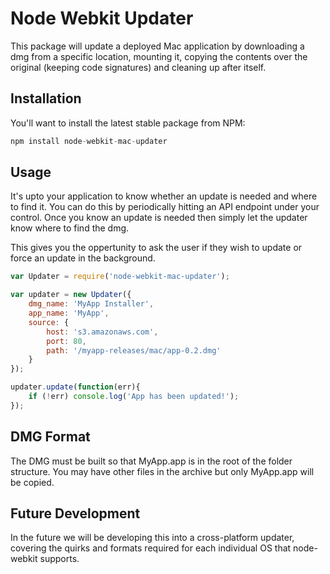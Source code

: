 # Node Webkit Updater

This package will update a deployed Mac application by downloading a dmg from a specific location, mounting it, copying the contents over the original (keeping code signatures) and cleaning up after itself.

## Installation

You'll want to install the latest stable package from NPM:

```js
npm install node-webkit-mac-updater
```

## Usage

It's upto your application to know whether an update is needed and where to find it. You can do this by periodically hitting an API endpoint under your control. Once you know an update is needed then simply let the updater know where to find the dmg. 

This gives you the oppertunity to ask the user if they wish to update or force an update in the background.

```js
var Updater = require('node-webkit-mac-updater');

var updater = new Updater({
    dmg_name: 'MyApp Installer',
    app_name: 'MyApp',
    source: {
        host: 's3.amazonaws.com',
        port: 80,
        path: '/myapp-releases/mac/app-0.2.dmg'
    }
});

updater.update(function(err){
    if (!err) console.log('App has been updated!');
});

```


## DMG Format

The DMG must be built so that MyApp.app is in the root of the folder structure. You may have other files in the archive but only MyApp.app will be copied.


## Future Development

In the future we will be developing this into a cross-platform updater, covering the quirks and formats required for each individual OS that node-webkit supports.
